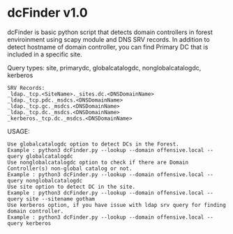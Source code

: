 # dcFinder v1.0

dcFinder is basic python script that detects domain controllers in forest enviroinment using scapy module
and DNS SRV records. In addition to detect hostname of domain controller, you can find Primary DC that is included in a specific site.

Query types: site, primarydc, globalcatalogdc, nonglobalcatalogdc, kerberos
```
SRV Records:
_ldap._tcp.<SiteName>._sites.dc.<DNSDomainName>
_ldap._tcp.pdc._msdcs.<DNSDomainName>
_ldap._tcp.gc._msdcs.<DNSDomainName>
_ldap._tcp.dc._msdcs.<DNSDomainName>
_kerberos._tcp.dc._msdcs.<DNSDomainName>
```
USAGE:
```
Use globalcatalogdc option to detect DCs in the Forest.
Example : python3 dcFinder.py --lookup --domain offensive.local --query globalcatalogdc
Use nonglobalcatalogdc option to check if there are Domain Controller(s) non-global catalog or not.
Example : python3 dcFinder.py --lookup --domain offensive.local --query nonglobalcatalogdc
Use site option to detect DC in the site.
Example : python3 dcFinder.py --lookup --domain offensive.local --query site --sitename gotham
Use kerberos option, if you have issue with ldap srv query for finding domain controller.
Example : python3 dcFinder.py --lookup --domain offensive.local --query kerberos
```
